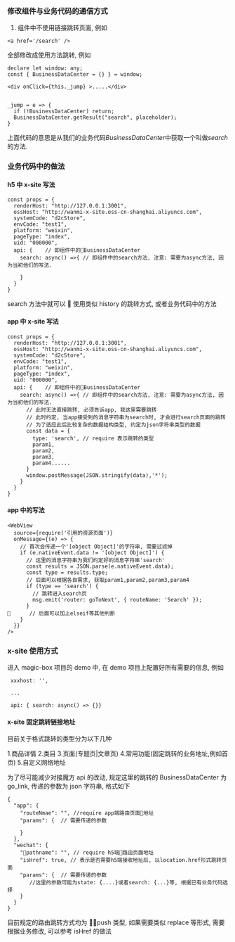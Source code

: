### 修改组件与业务代码的通信方式

1.  组件中不使用链接跳转页面, 例如

```
<a href='/search' />
```

全部修改成使用方法跳转, 例如

```
declare let window: any;
const { BusinessDataCenter = {} } = window;

<div onClick={this._jump} >.....</div>


_jump = e => {
  if (!BusinessDataCenter) return;
  BusinessDataCenter.getResult("search", placeholder);
}
```

上面代码的意思是从我们的业务代码*BusinessDataCenter*中获取一个叫做*search*的方法.

### 业务代码中的做法

#### h5 中 x-site 写法

```
const props = {
  renderHost: "http://127.0.0.1:3001",
  ossHost: "http://wanmi-x-site.oss-cn-shanghai.aliyuncs.com",
  systemCode: "d2cStore",
  envCode: "test1",
  platform: "weixin",
  pageType: "index",
  uid: "000000",
  api: {    // 即组件中的BusinessDataCenter
    search: async() =>{ // 即组件中的search方法, 注意: 需要为async方法, 因为当初他们的写法.

    }
  }
}
```

search 方法中就可以  使用类似 history 的跳转方式, 或者业务代码中的方法

#### app 中 x-site 写法

```
const props = {
  renderHost: "http://127.0.0.1:3001",
  ossHost: "http://wanmi-x-site.oss-cn-shanghai.aliyuncs.com",
  systemCode: "d2cStore",
  envCode: "test1",
  platform: "weixin",
  pageType: "index",
  uid: "000000",
  api: {    // 即组件中的BusinessDataCenter
    search: async() =>{ // 即组件中的search方法, 注意: 需要为async方法, 因为当初他们的写法.
      // 此时无法直接跳转, 必须告诉app, 我这里需要跳转
      // 此时约定, 当app接受到的消息字符串为search时, 才会进行search页面的跳转
      // 为了适应此后比较复杂的数据结构类型, 约定为json字符串类型的数据
      const data = {
        type: 'search', // require 表示跳转的类型
        param1,
        param2,
        param3,
        param4......
      }
      window.postMessage(JSON.stringify(data),'*');
    }
  }
}
```

#### app 中的写法

```
<WebView
  source={require('引用的资源页面')}
  onMessage={(e) => {
    // 首次会传递一个'[object Object]'的字符串, 需要过滤掉
    if (e.nativeEvent.data != '[object Object]') {
      // 这里的消息字符串为我们约定好的消息字符串'search'
      const results = JSON.parse(e.nativeEvent.data);
      const type = results.type;
      // 后面可以根据各自需求, 获取param1,param2,param3,param4
      if (type == 'search') {
        // 跳转进入search页
        msg.emit('router: goToNext', { routeName: 'Search' });
      }
      // 后面可以加上elseif等其他判断
    }
  }}
/>
```

### x-site 使用方式

进入 magic-box 项目的 demo 中, 在 demo 项目上配置好所有需要的信息, 例如

```
 xxxhost: '',

 ...

 api: { search: async() => {}}
```

#### x-site 固定跳转链接地址

目前关于格式跳转的类型分为以下几种

1.商品详情 2.类目 3.页面(专题页|文章页) 4.常用功能(固定跳转的业务地址,例如首页) 5.自定义网络地址

为了尽可能减少对接魔方 api 的改动, 规定这里的跳转的 BusinessDataCenter 为 go_link,
传递的参数为 json 字符串, 格式如下

```
{
  "app": {
    "routeNmae": "", //require app端路由页面地址
    "params": {  // 需要传递的参数

    }
  },
  "wechat": {
    "pathname": "", // require h5端路由页面地址
    "isHref": true, // 表示是否需要h5端接收地址后, 以location.href形式跳转页面
    "params": {  // 需要传递的参数
       //这里的参数可能为state: {....}或者search: {...}等, 根据已有业务代码选择
    }
  }
}
```

目前规定的路由跳转方式均为 push 类型, 如果需要类似 replace 等形式, 需要根据业务修改, 可以参考 isHref 的做法

